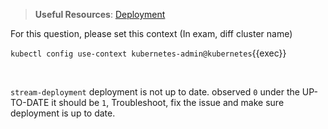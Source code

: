 
> <strong>Useful Resources</strong>: [Deployment](https://kubernetes.io/docs/concepts/workloads/controllers/deployment/)

For this question, please set this context (In exam, diff cluster name)

`kubectl config use-context kubernetes-admin@kubernetes`{{exec}}

<br>


`stream-deployment` deployment is not up to date. observed `0` under the UP-TO-DATE it should be `1`, Troubleshoot, fix the issue and make sure deployment is up to date.